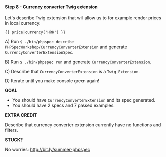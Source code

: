 #### Step 8 - Currency converter Twig extension

Let's describe Twig extension that will allow us to for example render prices in local currency:

`{{ price|currency('HRK') }}`

A) Run `$ ./bin/phpspec describe PHPSpecWorkshop/CurrencyConverterExtension` and generate `CurrencyConverterExtensionSpec`.

B) Run `$ ./bin/phpspec run` and generate `CurrencyConverterExtension`.

C) Describe that `CurrencyConverterExtension` is a `Twig_Extension`.

D) Iterate until you make console green again!

**GOAL**

* You should have `CurrencyConverterExtension` and its spec generated.
* You should have 2 specs and 7 passed examples.

**EXTRA CREDIT**

Describe that currency converter extension currently have no functions and filters.

**STUCK?**

No worries: http://bit.ly/summer-phpspec
